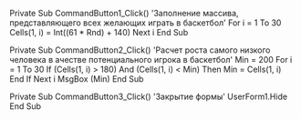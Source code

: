 ﻿Private Sub CommandButton1_Click()
'Заполнение массива, представляющего всех желающих играть в баскетбол'
For i = 1 To 30
Cells(1, i) = Int((61 * Rnd) + 140)
Next i
End Sub

Private Sub CommandButton2_Click()
'Расчет роста самого низкого человека в ачестве потенциального игрока в баскетбол'
Min = 200
For i = 1 To 30
If (Cells(1, i) > 180) And (Cells(1, i) < Min) Then
Min = Cells(1, i)
End If
Next i
MsgBox (Min)
End Sub

Private Sub CommandButton3_Click()
'Закрытие формы'
UserForm1.Hide
End Sub